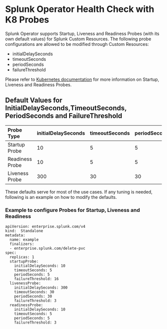 # Splunk Operator Health Check with K8 Probes
Splunk Operator supports Startup, Liveness and Readiness Probes (with its own default values) for Splunk Custom Resources. The following probe configurations are allowed to be modified through Custom Resources: 
* initialDelaySeconds
* timeoutSeconds
* periodSeconds
* failureThreshold

Please refer to [Kubernetes documentation](https://kubernetes.io/docs/tasks/configure-pod-container/configure-liveness-readiness-startup-probes/) for more information on Startup, Liveness and Readiness Probes.
## Default Values for InitialDelaySeconds,TimeoutSeconds, PeriodSeconds and FailureThreshold

| Probe Type | initialDelaySeconds | timeoutSeconds | periodSeconds | failureThreshold | 
| :--- | :--- | :--- | :--- | :--- | 
| Startup Probe | 10 | 5 | 5 | 16 |
| Readiness Probe | 10 | 5 | 5 | 3 | 
| Liveness Probe | 300 | 30 | 30 | 3 | 

These defaults serve for most of the use cases. If any tuning is needed, following is an example on how to modify the defaults.
### Example to configure Probes for Startup, Liveness and Readiness

```
apiVersion: enterprise.splunk.com/v4
kind:  Standalone
metadata:
  name: example
  finalizers:
  - enterprise.splunk.com/delete-pvc
spec:
  replicas: 1
  startupProbe:
    initialDelaySeconds: 10
    timeoutSeconds: 5
    periodSeconds: 5
    failureThreshold: 16
  livenessProbe:
    initialDelaySeconds: 300
    timeoutSeconds: 30
    periodSeconds: 30
    failureThreshold: 3
  readinessProbe:
    initialDelaySeconds: 10
    timeoutSeconds: 5
    periodSeconds: 5
    failureThreshold: 3
```